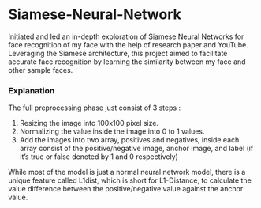 # Siamese-Neural-Network
Initiated and led an in-depth exploration of Siamese Neural Networks for face recognition of my face with the help of research paper and YouTube. Leveraging the Siamese architecture, this project aimed to facilitate accurate face recognition by learning the similarity between my face and other sample faces.

### Explanation

The full preprocessing phase just consist of 3 steps :

1. Resizing the image into 100x100 pixel size.
2. Normalizing the value inside the image into 0 to 1 values.
3. Add the images into two array, positives and negatives, inside each array consist of the positive/negative image, anchor image, and label (if it’s true or false denoted by 1 and 0 respectively)

While most of the model is just a normal neural network model, there is a unique feature called L1dist, which is short for L1-Distance, to calculate the value difference between the positive/negative value against the anchor value.
